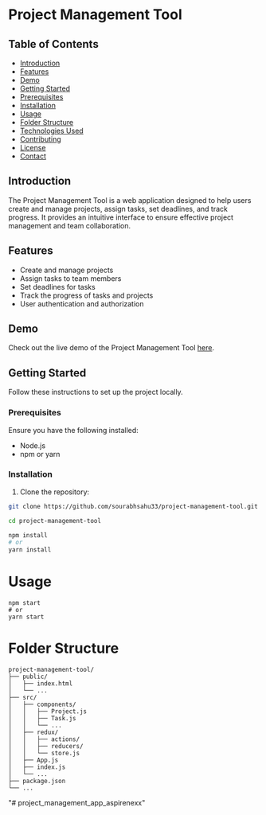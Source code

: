 # Project Management Tool

## Table of Contents

- [Introduction](#introduction)
- [Features](#features)
- [Demo](#demo)
- [Getting Started](#getting-started)
- [Prerequisites](#prerequisites)
- [Installation](#installation)
- [Usage](#usage)
- [Folder Structure](#folder-structure)
- [Technologies Used](#technologies-used)
- [Contributing](#contributing)
- [License](#license)
- [Contact](#contact)

## Introduction

The Project Management Tool is a web application designed to help users create and manage projects, assign tasks, set deadlines, and track progress. It provides an intuitive interface to ensure effective project management and team collaboration.

## Features

- Create and manage projects
- Assign tasks to team members
- Set deadlines for tasks
- Track the progress of tasks and projects
- User authentication and authorization

## Demo

Check out the live demo of the Project Management Tool [here](https://project-management-tool-aspire-nex.vercel.app/).

## Getting Started

Follow these instructions to set up the project locally.

### Prerequisites

Ensure you have the following installed:

- Node.js
- npm or yarn

### Installation

1. Clone the repository:

```bash
git clone https://github.com/sourabhsahu33/project-management-tool.git
```
```bash
cd project-management-tool

npm install
# or
yarn install
```

# Usage
```
npm start
# or
yarn start
```
# Folder Structure
```
project-management-tool/
├── public/
│   ├── index.html
│   └── ...
├── src/
│   ├── components/
│   │   ├── Project.js
│   │   ├── Task.js
│   │   └── ...
│   ├── redux/
│   │   ├── actions/
│   │   ├── reducers/
│   │   └── store.js
│   ├── App.js
│   ├── index.js
│   └── ...
├── package.json
└── ...
```
"# project_management_app_aspirenexx" 
